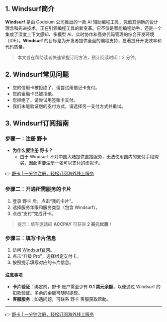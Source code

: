 ## 1. Windsurf简介

**Windsurf** 是由 Codeium 公司推出的一款 AI 辅助编程工具，凭借其创新的设计理念和先进技术，正在引领编程工具的新变革。它不仅是智能编程助手，还是一个集成了深度上下文感知、多模型 AI、实时协作和高效代码管理的综合开发环境（IDE）。**Windsurf** 的目标是为开发者提供全面的编程支持，显著提升开发效率和代码质量。

> 本文旨在帮助读者快速掌握订阅方法，预计阅读时间：2 分钟。

## 2. Windsurf常见问题

- 您的信用卡被拒绝了，请尝试用借记卡支付。
- 您的金融卡已被拒绝。
- 您拒绝了，请尝试用签账卡支付。
- 我们未能验证您的支付方式，请选择另一支付方式并重试。

## 3. Windsurf订阅指南

### 步骤一：注册 野卡

- **为什么要注册 野卡？**
  - 由于 Windsurf 不对中国大陆提供直接服务，无法使用国内的支付手段购买，因此需要注册一张可以支付的虚拟卡。

👉 [野卡 | 一分钟注册，轻松订阅海外线上服务](https://bit.ly/bewildcard)

### 步骤二：开通所需服务的卡片

1. 登录 野卡 后，点击“我的卡片”。
2. 选择服务年限和服务类型（包含 Windsurf）。
3. 点击“支付”完成开卡。

> 提示：填写邀请码 **ACCPAY** 可获得 **2 美元优惠**！

### 步骤三：填写卡片信息

1. 访问 [Windsurf官网](https://bit.ly/bewildcard)。
2. 点击“升级 Pro”，选择绑定支付卡。
3. 按照提示填写对应的卡片信息。

#### 注意事项

- **卡片验证**：绑定前，野卡 账户需至少有 **0.1 美元余额**，以便通过 Windsurf 的扣款验证。多余的余额可随时提现。
- **客服服务**：如遇问题，可联系 野卡 客服获取帮助。

---

👉 [野卡 | 一分钟注册，轻松订阅海外线上服务](https://bit.ly/bewildcard)